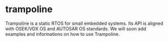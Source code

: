 # trampoline

Trampoline is a static RTOS for small embedded systems. Its API is aligned with OSEK/VDX OS and AUTOSAR OS standards. We will soon add examples and informations on how to use Trampoline.

